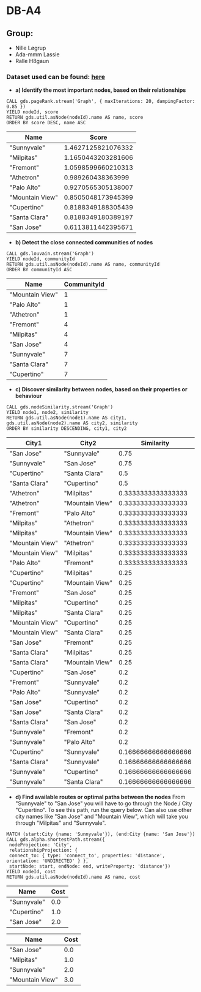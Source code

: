 # DB-A4

## Group:
* Nille Løgrup
* Ada-mmm Lassie
* Ralle H8gaun

### Dataset used can be found: [here](https://neo4j.com/graphgist/learning-cypher-with-san-francisco-bay-map/)

* **a)   Identify the most important nodes, based on their relationships**  
```cql
CALL gds.pageRank.stream('Graph', { maxIterations: 20, dampingFactor: 0.85 })
YIELD nodeId, score
RETURN gds.util.asNode(nodeId).name AS name, score
ORDER BY score DESC, name ASC
```

|Name |Score|
|---|---|
|"Sunnyvale"|	1.4627125821076332|
|"Milpitas"|	1.1650443203281606|
|"Fremont"|	1.0598599660210313|
|"Athetron"|	0.989260438363999|
|"Palo Alto"|	0.9270565305138007|
|"Mountain View"|	0.8505048173945399|
|"Cupertino"|	0.8188349188305439|
|"Santa Clara"|	0.8188349180389197|
|"San Jose"|	0.6113811442395671|

* **b)   Detect the close connected communities of nodes** 
```cql
CALL gds.louvain.stream('Graph')
YIELD nodeId, communityId
RETURN gds.util.asNode(nodeId).name AS name, communityId
ORDER BY communityId ASC
```

|Name|CommunityId|
|---|---|
|"Mountain View"|	1|
|"Palo Alto"|	1|
|"Athetron"|	1|
|"Fremont"|	4|
|"Milpitas"|	4|
|"San Jose"|	4|
|"Sunnyvale"|	7|
|"Santa Clara"|	7|
|"Cupertino"|	7|

* **c)   Discover similarity between nodes, based on their properties or behaviour** 
```cql
CALL gds.nodeSimilarity.stream('Graph')
YIELD node1, node2, similarity
RETURN gds.util.asNode(node1).name AS city1, gds.util.asNode(node2).name AS city2, similarity
ORDER BY similarity DESCENDING, city1, city2
```

|City1|	City2|	Similarity|
|---|---|---|
|"San Jose"|	"Sunnyvale"|	0.75|
|"Sunnyvale"|	"San Jose"|	0.75|
|"Cupertino"|	"Santa Clara"|	0.5|
|"Santa Clara"|	"Cupertino"|	0.5|
|"Athetron"|	"Milpitas"|	0.3333333333333333|
|"Athetron"|	"Mountain View"|	0.3333333333333333|
|"Fremont"|	"Palo Alto"|	0.3333333333333333|
|"Milpitas"|	"Athetron"|	0.3333333333333333|
|"Milpitas"|	"Mountain View"|	0.3333333333333333|
|"Mountain View"|	"Athetron"|	0.3333333333333333|
|"Mountain View"|	"Milpitas"|	0.3333333333333333|
|"Palo Alto"|	"Fremont"|	0.3333333333333333|
|"Cupertino"|	"Milpitas"|	0.25|
|"Cupertino"|	"Mountain View"|	0.25|
|"Fremont"|	"San Jose"|	0.25|
|"Milpitas"|	"Cupertino"|	0.25|
|"Milpitas"|	"Santa Clara"|	0.25|
|"Mountain View"|	"Cupertino"|	0.25|
|"Mountain View"|	"Santa Clara"|	0.25|
|"San Jose"|	"Fremont"|	0.25|
|"Santa Clara"|	"Milpitas"|	0.25|
|"Santa Clara"|	"Mountain View"|	0.25|
|"Cupertino"|	"San Jose"|	0.2|
|"Fremont"|	"Sunnyvale"|	0.2|
|"Palo Alto"|	"Sunnyvale"|	0.2|
|"San Jose"|	"Cupertino"|	0.2|
|"San Jose"|	"Santa Clara"|	0.2|
|"Santa Clara"|	"San Jose"|	0.2|
|"Sunnyvale"|	"Fremont"|	0.2|
|"Sunnyvale"|	"Palo Alto"|	0.2|
|"Cupertino"|	"Sunnyvale"|	0.16666666666666666|
|"Santa Clara"|	"Sunnyvale"|	0.16666666666666666|
|"Sunnyvale"|	"Cupertino"|	0.16666666666666666|
|"Sunnyvale"|	"Santa Clara"|	0.16666666666666666|

* **d)   Find available routes or optimal paths between the nodes** 
From "Sunnyvale" to "San Jose" you will have to go through the Node / City "Cupertino".
To see this path, run the query below.
Can also use other city names like "San Jose" and "Mountain View", which will take you through "Milpitas" and "Sunnyvale".

```cql
MATCH (start:City {name: 'Sunnyvale'}), (end:City {name: 'San Jose'})
CALL gds.alpha.shortestPath.stream({
 nodeProjection: 'City',
 relationshipProjection: {
 connect_to: { type: 'connect_to', properties: 'distance', orientation: 'UNDIRECTED' } },
 startNode: start, endNode: end, writeProperty: 'distance'})
YIELD nodeId, cost
RETURN gds.util.asNode(nodeId).name AS name, cost
```

|Name|	Cost|
|---|---|
|"Sunnyvale"|	0.0|
|"Cupertino"|	1.0|
|"San Jose"|	2.0|

|Name|	Cost|
|---|---|
|"San Jose"|	0.0|
|"Milpitas"|	1.0|
|"Sunnyvale"|	2.0|
|"Mountain View"|	3.0|
